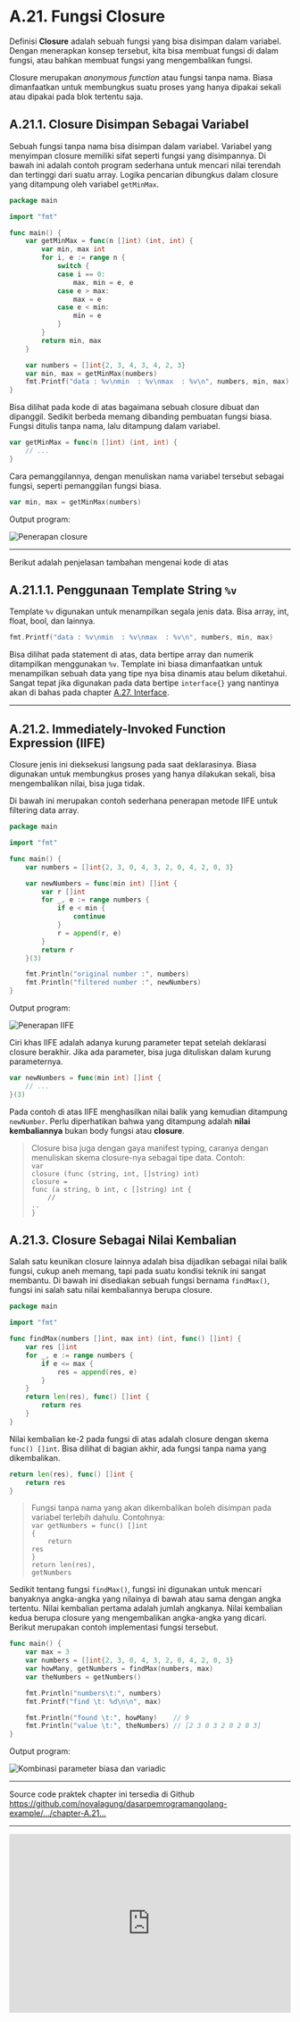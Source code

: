 # A.21. Fungsi Closure

Definisi **Closure** adalah sebuah fungsi yang bisa disimpan dalam variabel. Dengan menerapkan konsep tersebut, kita bisa membuat fungsi di dalam fungsi, atau bahkan membuat fungsi yang mengembalikan fungsi.

Closure merupakan *anonymous function* atau fungsi tanpa nama. Biasa dimanfaatkan untuk membungkus suatu proses yang hanya dipakai sekali atau dipakai pada blok tertentu saja.

## A.21.1. Closure Disimpan Sebagai Variabel

Sebuah fungsi tanpa nama bisa disimpan dalam variabel. Variabel yang menyimpan closure memiliki sifat seperti fungsi yang disimpannya. Di bawah ini adalah contoh program sederhana untuk mencari nilai terendah dan tertinggi dari suatu array. Logika pencarian dibungkus dalam closure yang ditampung oleh variabel `getMinMax`.

```go
package main

import "fmt"

func main() {
    var getMinMax = func(n []int) (int, int) {
        var min, max int
        for i, e := range n {
            switch {
            case i == 0:
                max, min = e, e
            case e > max:
                max = e
            case e < min:
                min = e
            }
        }
        return min, max
    }

    var numbers = []int{2, 3, 4, 3, 4, 2, 3}
    var min, max = getMinMax(numbers)
    fmt.Printf("data : %v\nmin  : %v\nmax  : %v\n", numbers, min, max)
}
```


Bisa dilihat pada kode di atas bagaimana sebuah closure dibuat dan dipanggil. Sedikit berbeda memang dibanding pembuatan fungsi biasa. Fungsi ditulis tanpa nama, lalu ditampung dalam variabel.

```go
var getMinMax = func(n []int) (int, int) {
    // ...
}
```

Cara pemanggilannya, dengan menuliskan nama variabel tersebut sebagai fungsi, seperti pemanggilan fungsi biasa.

```go
var min, max = getMinMax(numbers)
```

Output program:

![Penerapan closure](images/A_fungsi_closure_1_closure.png)

---

Berikut adalah penjelasan tambahan mengenai kode di atas

## A.21.1.1. Penggunaan Template String `%v`

Template `%v` digunakan untuk menampilkan segala jenis data. Bisa array, int, float, bool, dan lainnya.

```go
fmt.Printf("data : %v\nmin  : %v\nmax  : %v\n", numbers, min, max)
```

Bisa dilihat pada statement di atas, data bertipe array dan numerik ditampilkan menggunakan `%v`. Template ini biasa dimanfaatkan untuk menampilkan sebuah data yang tipe nya bisa dinamis atau belum diketahui. Sangat tepat jika digunakan pada data bertipe `interface{}` yang nantinya akan di bahas pada chapter [A.27. Interface](/A-interface.html).

---

## A.21.2. Immediately-Invoked Function Expression (IIFE)

Closure jenis ini dieksekusi langsung pada saat deklarasinya. Biasa digunakan untuk membungkus proses yang hanya dilakukan sekali, bisa mengembalikan nilai, bisa juga tidak.

Di bawah ini merupakan contoh sederhana penerapan metode IIFE untuk filtering data array.

```go
package main

import "fmt"

func main() {
    var numbers = []int{2, 3, 0, 4, 3, 2, 0, 4, 2, 0, 3}

    var newNumbers = func(min int) []int {
        var r []int
        for _, e := range numbers {
            if e < min {
                continue
            }
            r = append(r, e)
        }
        return r
    }(3)

    fmt.Println("original number :", numbers)
    fmt.Println("filtered number :", newNumbers)
}
```

Output program:

![Penerapan IIFE](images/A_fungsi_closure_2_iife.png)

Ciri khas IIFE adalah adanya kurung parameter tepat setelah deklarasi closure berakhir. Jika ada parameter, bisa juga dituliskan dalam kurung parameternya.

```go
var newNumbers = func(min int) []int {
    // ...
}(3)
```

Pada contoh di atas IIFE menghasilkan nilai balik yang kemudian ditampung `newNumber`. Perlu diperhatikan bahwa yang ditampung adalah **nilai kembaliannya** bukan body fungsi atau **closure**.

> Closure bisa juga dengan gaya manifest typing, caranya dengan menuliskan skema closure-nya sebagai tipe data. Contoh:<br /><code>var closure (func (string, int, []string) int)</code><br /><code>closure = func (a string, b int, c []string) int {</code><br /><code>&nbsp;&nbsp;&nbsp;&nbsp;// ..</code><br /><code>}</code>

## A.21.3. Closure Sebagai Nilai Kembalian

Salah satu keunikan closure lainnya adalah bisa dijadikan sebagai nilai balik fungsi, cukup aneh memang, tapi pada suatu kondisi teknik ini sangat membantu. Di bawah ini disediakan sebuah fungsi bernama `findMax()`, fungsi ini salah satu nilai kembaliannya berupa closure.

```go
package main

import "fmt"

func findMax(numbers []int, max int) (int, func() []int) {
    var res []int
    for _, e := range numbers {
        if e <= max {
            res = append(res, e)
        }
    }
    return len(res), func() []int {
        return res
    }
}
```

Nilai kembalian ke-2 pada fungsi di atas adalah closure dengan skema `func() []int`. Bisa dilihat di bagian akhir, ada fungsi tanpa nama yang dikembalikan.

```go
return len(res), func() []int {
    return res
}
```

> Fungsi tanpa nama yang akan dikembalikan boleh disimpan pada variabel terlebih dahulu. Contohnya:<br /><code>var getNumbers = func() []int {</code><br /><code>&nbsp;&nbsp;&nbsp;&nbsp;return res</code><br /><code>}</code><br /><code>return len(res), getNumbers</code>

Sedikit tentang fungsi `findMax()`, fungsi ini digunakan untuk mencari banyaknya angka-angka yang nilainya di bawah atau sama dengan angka tertentu. Nilai kembalian pertama adalah jumlah angkanya. Nilai kembalian kedua berupa closure yang mengembalikan angka-angka yang dicari. Berikut merupakan contoh implementasi fungsi tersebut.

```go
func main() {
    var max = 3
    var numbers = []int{2, 3, 0, 4, 3, 2, 0, 4, 2, 0, 3}
    var howMany, getNumbers = findMax(numbers, max)
    var theNumbers = getNumbers()

    fmt.Println("numbers\t:", numbers)
    fmt.Printf("find \t: %d\n\n", max)

    fmt.Println("found \t:", howMany)    // 9
    fmt.Println("value \t:", theNumbers) // [2 3 0 3 2 0 2 0 3]
}
```

Output program:

![Kombinasi parameter biasa dan variadic](images/A_fungsi_closure_3_combination.png)

---

<div class="source-code-link">
    <div class="source-code-link-message">Source code praktek chapter ini tersedia di Github</div>
    <a href="https://github.com/novalagung/dasarpemrogramangolang-example/tree/master/chapter-A.21-fungsi-closure">https://github.com/novalagung/dasarpemrogramangolang-example/.../chapter-A.21...</a>
</div>

---

<iframe src="https://novalagung.substack.com/embed" width="100%" height="320" class="substack-embed" frameborder="0" scrolling="no"></iframe>

